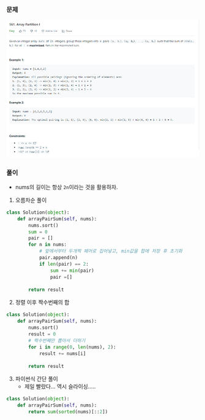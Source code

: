 ### 문제

![image-20201231003625683](leet_561%20%EB%B0%B0%EC%97%B4%20%ED%8C%8C%ED%8B%B0%EC%85%981.assets/image-20201231003625683.png)

### 풀이

- nums의 길이는 항상 `2n`이라는 것을 활용하자.

1. 오름차순 풀이

```python
class Solution(object):
    def arrayPairSum(self, nums):
        nums.sort()
        sum = 0
        pair = []
        for n in nums:
            # 앞에서부터 두개찍 페어로 집어넣고, min값을 합에 저장 후 초기화
            pair.append(n)
            if len(pair) == 2:
                sum += min(pair)
                pair =[]
               
        return result
```



2. 정렬 이후 짝수번째의 합

```python
class Solution(object):
    def arrayPairSum(self, nums):
        nums.sort()
        result = 0
        # 짝수번째만 뽑아서 더하기
        for i in range(0, len(nums), 2):
            result += nums[i]

        return result
```



3. 파이썬식 간단 풀이
   - 제일 빨랐다... 역시 슬라이싱.....

```python
class Solution(object):
    def arrayPairSum(self, nums):
        return sum(sorted(nums)[::2])
```

